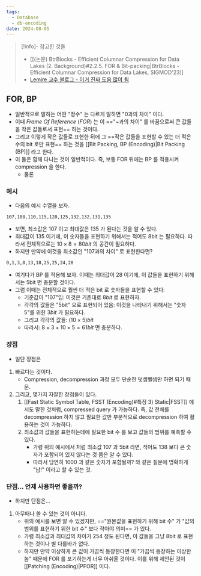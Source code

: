```yaml
---
tags:
  - Database
  - db-encoding
date: 2024-08-05
---
```

> [!info]- 참고한 것들
> - [[(논문) BtrBlocks - Efficient Columnar Compression for Data Lakes (2. Background)#2.2.5. FOR & Bit-packing|BtrBlocks - Efficient Columnar Compression for Data Lakes, SIGMOD'23]]
> - [Lemire 교수 블로그 - 이거 진짜 도움 많이 됨](https://lemire.me/blog/2012/02/08/effective-compression-using-frame-of-reference-and-delta-coding/)

## FOR, BP

- 일반적으로 말하는 어떤 "정수" 는 다르게 말하면 "0과의 차이" 이다.
- 이때 *Frame Of Reference* (*FOR*) 는 이 =="~과의 차이" 를 바꿈으로써 큰 값들을 작은 값들로서 표현== 하는 것이다.
- 그리고 이렇게 작은 값들로 표현한 뒤에 그 ==작은 값들을 표현할 수 있는 더 적은 수의 bit 로만 표현== 하는 것을 [[Bit Packing, BP (Encoding)|Bit Packing (BP)]] 라고 한다.
- 이 둘은 함께 다니는 것이 일반적이다. 즉, 보통 FOR 뒤에는 BP 를 적용시켜 compression 을 한다.
	- 물론

### 예시

- 다음의 예시 수열을 보자.

```
107,108,110,115,120,125,132,132,131,135
```

- 보면, 최소값은 107 이고 최대값은 135 가 된다는 것을 알 수 있다.
- 최대값이 135 이기에, 이 숫자들을 표현하기 위해서는 적어도 8bit 는 필요하다. 따라서 전체적으로는 $10 \times 8 = 80bit$ 의 공간이 필요하다.
- 하지만 만약에 이것을 최소값인 "107과의 차이" 로 표현한다면?

```
0,1,3,8,13,18,25,25,24,28
```

- 여기다가 BP 를 적용해 보자. 이때는 최대값이 28 이기에, 이 값들을 표현하기 위해서는 5bit 면 충분할 것이다.
- 그럼 이때는 전체적으로 훨씬 더 적은 bit 로 숫자들을 표현할 수 있다:
	- 기준값이 "107"임: 이것은 기존대로 $8bit$ 로 표현하자.
	- 각각의 값들은 "5bit" 으로 표현되어 있음: 이것을 나타내기 위해서는 "숫자 5"를 위한 $3bit$ 가 필요하다.
	- 그리고 각각의 값들: $(10 \times 5)bit$
	- 따라서: $8 + 3 + 10 \times 5 = 61bit$ 면 충분하다.

### 장점

- 일단 장점은
1) 빠르다는 것이다.
	- Compression, decompression 과정 모두 단순한 덧셈뺄셈만 하면 되기 때문.
2) 그리고, 몇가지 자잘한 장점들이 있다.
	1. [[Fast Static Symbol Table, FSST (Encoding)#특징 3) Static|FSST]] 에서도 말한 것처럼, compressed query 가 가능하다. 즉, 값 전체를 decompression 하지 않고 필요한 값만 부분적으로 decompression 하여 활용하는 것이 가능하다.
	2. 최소값과 값들을 표현하는데에 필요한 bit 수 를 보고 값들의 범위를 예측할 수 있다.
		- 가령 위의 예시에서 처럼 최소값 107 과 5bit 라면, 적어도 138 보다 큰 숫자가 포함되어 있지 않다는 것 쯤은 알 수 있다.
		- 따라서 당연히 1000 과 같은 숫자가 포함될까? 와 같은 질문에 명확하게 "납!" 이라고 할 수 있는 것.

### 단점... 언제 사용하면 좋을까?

- 하지만 단점은...
1) 아무때나 쓸 수 있는 것이 아니다.
	- 위의 예시를 보면 알 수 있겠지만, =="원본값을 표현하기 위해 bit 수" 가 "값의 범위를 표현하기 위한 bit 수" 보다 작아야 의미== 가 있다.
	- 가령 최소값과 최대값의 차이가 254 정도 된다면, 이 값들을 그냥 8bit 로 표현하는 것이나 별 다를바가 없다.
	- 하지만 만약 이상하게 큰 값이 가끔씩 등장한다면 이 "가끔씩 등장하는 이상한놈" 때문에 FOR 를 포기하는게 너무 아쉬울 것이다. 이를 위해 제안된 것이 [[Patching (Encoding)|PFOR]] 이다.